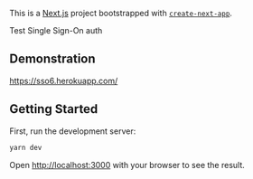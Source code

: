 This is a [Next.js](https://nextjs.org/) project bootstrapped with [`create-next-app`](https://github.com/vercel/next.js/tree/canary/packages/create-next-app).

Test Single Sign-On auth

## Demonstration

https://sso6.herokuapp.com/

## Getting Started

First, run the development server:

```bash
yarn dev
```

Open [http://localhost:3000](http://localhost:3000) with your browser to see the result.
